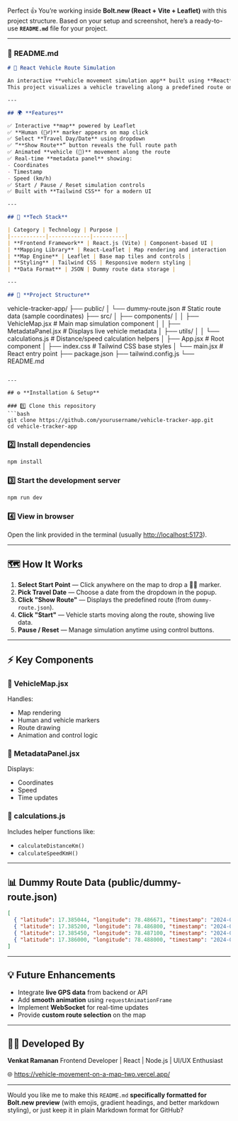 Perfect 👍 You’re working inside **Bolt.new (React + Vite + Leaflet)** with this project structure. Based on your setup and screenshot, here’s a ready-to-use **`README.md`** file for your project.

---

### 🧭 **README.md**

```markdown
# 🚗 React Vehicle Route Simulation

An interactive **vehicle movement simulation app** built using **React**, **Vite**, **Tailwind CSS**, and **React-Leaflet**.  
This project visualizes a vehicle traveling along a predefined route on a map, with user-controlled options to select travel date, show route, and start/pause the simulation.

---

## 🌍 **Features**

✅ Interactive **map** powered by Leaflet  
✅ **Human (🧍‍♂️)** marker appears on map click  
✅ Select **Travel Day/Date** using dropdown  
✅ “**Show Route**” button reveals the full route path  
✅ Animated **vehicle (🚗)** movement along the route  
✅ Real-time **metadata panel** showing:
- Coordinates  
- Timestamp  
- Speed (km/h)  
✅ Start / Pause / Reset simulation controls  
✅ Built with **Tailwind CSS** for a modern UI  

---

## 🧱 **Tech Stack**

| Category | Technology | Purpose |
|-----------|-------------|----------|
| **Frontend Framework** | React.js (Vite) | Component-based UI |
| **Mapping Library** | React-Leaflet | Map rendering and interaction |
| **Map Engine** | Leaflet | Base map tiles and controls |
| **Styling** | Tailwind CSS | Responsive modern styling |
| **Data Format** | JSON | Dummy route data storage |

---

## 📁 **Project Structure**

```

vehicle-tracker-app/
├── public/
│   └── dummy-route.json        # Static route data (sample coordinates)
├── src/
│   ├── components/
│   │   ├── VehicleMap.jsx      # Main map simulation component
│   │   ├── MetadataPanel.jsx   # Displays live vehicle metadata
│   ├── utils/
│   │   └── calculations.js     # Distance/speed calculation helpers
│   ├── App.jsx                 # Root component
│   ├── index.css               # Tailwind CSS base styles
│   └── main.jsx                # React entry point
├── package.json
├── tailwind.config.js
└── README.md

````

---

## ⚙️ **Installation & Setup**

### 1️⃣ Clone this repository
```bash
git clone https://github.com/yourusername/vehicle-tracker-app.git
cd vehicle-tracker-app
````

### 2️⃣ Install dependencies

```bash
npm install
```

### 3️⃣ Start the development server

```bash
npm run dev
```

### 4️⃣ View in browser

Open the link provided in the terminal (usually [http://localhost:5173](http://localhost:5173)).

---

## 🗺️ **How It Works**

1. **Select Start Point** — Click anywhere on the map to drop a 🧍‍♂️ marker.
2. **Pick Travel Date** — Choose a date from the dropdown in the popup.
3. **Click "Show Route"** — Displays the predefined route (from `dummy-route.json`).
4. **Click "Start"** — Vehicle starts moving along the route, showing live data.
5. **Pause / Reset** — Manage simulation anytime using control buttons.

---

## ⚡ **Key Components**

### 🔹 VehicleMap.jsx

Handles:

* Map rendering
* Human and vehicle markers
* Route drawing
* Animation and control logic

### 🔹 MetadataPanel.jsx

Displays:

* Coordinates
* Speed
* Time updates

### 🔹 calculations.js

Includes helper functions like:

* `calculateDistanceKm()`
* `calculateSpeedKmH()`

---

## 📊 **Dummy Route Data (public/dummy-route.json)**

```json
[
  { "latitude": 17.385044, "longitude": 78.486671, "timestamp": "2024-07-20T10:00:00Z" },
  { "latitude": 17.385200, "longitude": 78.486800, "timestamp": "2024-07-20T10:00:10Z" },
  { "latitude": 17.385450, "longitude": 78.487100, "timestamp": "2024-07-20T10:00:20Z" },
  { "latitude": 17.386000, "longitude": 78.488000, "timestamp": "2024-07-20T10:01:00Z" }
]
```

---

## 💡 **Future Enhancements**

* Integrate **live GPS data** from backend or API
* Add **smooth animation** using `requestAnimationFrame`
* Implement **WebSocket** for real-time updates
* Provide **custom route selection** on the map

---

## 🧑‍💻 **Developed By**

**Venkat Ramanan**
Frontend Developer | React | Node.js | UI/UX Enthusiast

🌐 https://vehicle-movement-on-a-map-two.vercel.app/

---



Would you like me to make this `README.md` **specifically formatted for Bolt.new preview** (with emojis, gradient headings, and better markdown styling), or just keep it in plain Markdown format for GitHub?
```
